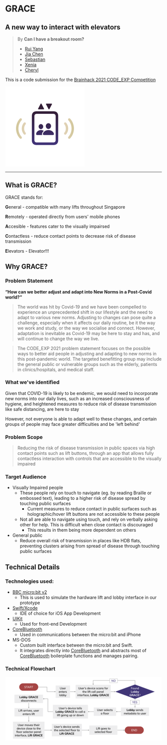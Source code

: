 # GRACE
## A new way to interact with elevators

> By **Can I have a breakout room?**
> - [Rui Yang](https://github.com/thinkerpal/)
> - [Jia Chen](https://github.com/jiachenyee/)
> - [Sebastian](http://github.com/SebasChoo04/)
> - [Xenia](https://github.com/XeniaFiorenza/)
> - [Cheryl](https://github.com/Cheryl-L/)

This is a code submission for the [Brainhack 2021 CODE_EXP Competition](http://codeexp.tk.sg)

<img src="./Assets/appicon.png" width=256/>

---

## What is GRACE?
GRACE stands for:

 **G**eneral - compatible with many lifts throughout Singapore

 **R**emotely - operated directly from users' mobile phones

 **A**ccesible - features cater to the visually impairsed

 **C**ontactless - reduce contact points to decrease risk of disease transmission

 **E**levators - Elevator!!!

## Why GRACE?
### Problem Statement
**“How can we better adjust and adapt into New Norms in a Post-Covid world?”**

> The world was hit by Covid-19 and we have been compelled to experience an unprecedented shift in our lifestyle and the need to adapt to various new norms. Adjusting to changes can pose quite a challenge, especially when it affects our daily routine, be it the way we work and study, or the way we socialise and connect. However, adaptation is inevitable as Covid-19 may be here to stay and has, and will continue to change the way we live.

> The CODE_EXP 2021 problem statement focuses on the possible ways to better aid people in adjusting and adapting to new norms in this post-pandemic world. The targeted benefitting group may include the general public or vulnerable groups such as the elderly, patients in clinics/hospitals, and medical staff.

### What we've identified
Given that COVID-19 is likely to be endemic, we would need to incorporate new norms into our daily lives, such as an increased consciousness of hygiene, and heightened measures to reduce risk of disease transmission like safe distancing, are here to stay

However, not everyone is able to adapt well to these changes, and certain groups of people may face greater difficulties and be 'left behind'

### Problem Scope
> Reducing the risk of disease transmission in public spaces via high contact points such as lift buttons, through an app that allows fully contactless interaction with controls that are accessible to the visually impaired

### Target Audience 
- Visually Impaired people
    - These people rely on touch to navigate (eg. by reading Braille or embossed text), leading to a higher risk of disease spread by touching public surfaces
        - Current measures to reduce contact in public surfaces such as holographic/hover lift buttons are not accessible to these people
    - Not all are able to navigate using touch, and rely on verbally asking other for help. This is difficult when close contact is discouraged
        - This results in them being more dependent on others
- General public
    - Reduce overall risk of transmission in places like HDB flats, preventing clusters arising from spread of disease through touching public surfaces

## Technical Details

### Technologies used:
- [BBC micro:bit v2](https://microbit.org)
    - This is used to simulate the hardware lift and lobby interface in our prototype
- [Swift/Xcode](https://developer.apple.com/swift)
    - IDE of choice for iOS App Development
- [UIKit](https://developer.apple.com/documentation/uikit)
    - Used for front-end Development
- [CoreBluetooth](https://developer.apple.com/documentation/corebluetooth)
    - Used in communications between the micro:bit and iPhone
- MS-DOS
    - Custom built interface between the micro:bit and Swift. 
    - It integrates directly into [CoreBluetooth](https://developer.apple.com/documentation/corebluetooth) and abstracts most of [CoreBluetooth](https://developer.apple.com/documentation/corebluetooth) boilerplate functions and manages pairing.

### Technical Flowchart
![Technical Flowchart](./Assets/flowchart.png)

